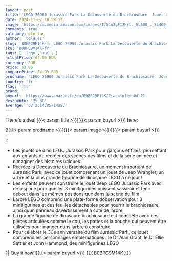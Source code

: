 ```yaml
---
layout: post
title: 'LEGO 76960 Jurassic Park La Découverte du Brachiosaure  Jouet de Dinosaure avec Grande Figurine Dino et Voiture Jeep Wrangler  Cadeau pour Garçons  Filles  Enfants  Collection 30ème Anniversaire'
date: 2024-11-07 18:59:13
image: 'https://m.media-amazon.com/images/I/51uZgFI2KrL._SL500_._SL400_.jpg'
comments: true
category: ofertas
author: 'tole.es'
slug: 'B0BPC9M14K-fr LEGO 76960 Jurassic Park La Découverte du Brachiosaure...'
sku: 'B0BPC9M14K-fr'
tags: [ 'lego','🇫🇷', ]
actualPrice: 63.06 EUR
currency: EUR
price: 63.06
comparePrice: 84.99 EUR
prodname: 'LEGO 76960 Jurassic Park La Découverte du Brachiosaure  Jouet de Dinosaure avec Grande Figurine Dino et Voiture Jeep Wrangler  Cadeau pour Garçons  Filles  Enfants  Collection 30ème Anniversaire'
country: 'fr'
flag: '🇫🇷'
brand: ''
buyurl: 'https://www.amazon.fr/dp/B0BPC9M14K/?tag=tolees0d-21'
descuento: '25.80'
average: '63.2514285714285'
---
```


There's a deal [{{< param title >}}]({{< param buyurl >}})  here:

[![{{< param prodname >}}]({{< param image >}})]({{< param buyurl >}})

ℹ️:

- Les jouets de dino LEGO Jurassic Park pour garçons et filles, permettant aux enfants de recréer des scènes des films et de la série animée et dimaginer des histoires uniques
- Recréez la Découverte du Brachiosaure, un moment important de Jurassic Park, avec ce jouet comprenant un jouet de Jeep Wrangler, un arbre et la plus grande figurine de dinosaure LEGO à ce jour !
- Les enfants peuvent construire le jouet Jeep LEGO Jurassic Park avec de lespace pour que les 3 minifigurines puissent sasseoir et tenir debout dans les mêmes positions que dans la scène du film
- Larbre LEGO comprend une plate-forme dobservation pour 3 minifigurines et des feuilles détachables pour nourrir le brachiosaure, ainsi quun panneau davertissement à côté de larbre
- La grande figurine de dinosaure brachiosaure est complète avec des pièces articulées comme le cou, les pattes et la bouche qui peuvent être utilisées pour manger dans larbre à construire
- Pour célébrer le 30e anniversaire du film Jurassic Park, ce jouet comprend les personnages emblématiques : le Dr Alan Grant, le Dr Ellie Sattler et John Hammond, des minifigurines LEGO

[🛒 Buy it now!!]({{< param buyurl >}})
{{<world>}}B0BPC9M14K{{</world>}}
